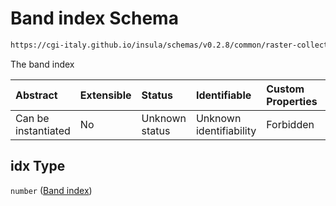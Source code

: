 # Band index Schema

```txt
https://cgi-italy.github.io/insula/schemas/v0.2.8/common/raster-collection.schema.json#/$defs/rasterBand/allOf/0/properties/idx
```

The band index

| Abstract            | Extensible | Status         | Identifiable            | Custom Properties | Additional Properties | Access Restrictions | Defined In                                                                                             |
| :------------------ | :--------- | :------------- | :---------------------- | :---------------- | :-------------------- | :------------------ | :----------------------------------------------------------------------------------------------------- |
| Can be instantiated | No         | Unknown status | Unknown identifiability | Forbidden         | Allowed               | none                | [raster-collection.schema.json\*](schemas/common/raster-collection.schema.json) |

## idx Type

`number` ([Band index](raster-collection-defs-raster-band-allof-raster-band-variable-properties-band-index.md))
